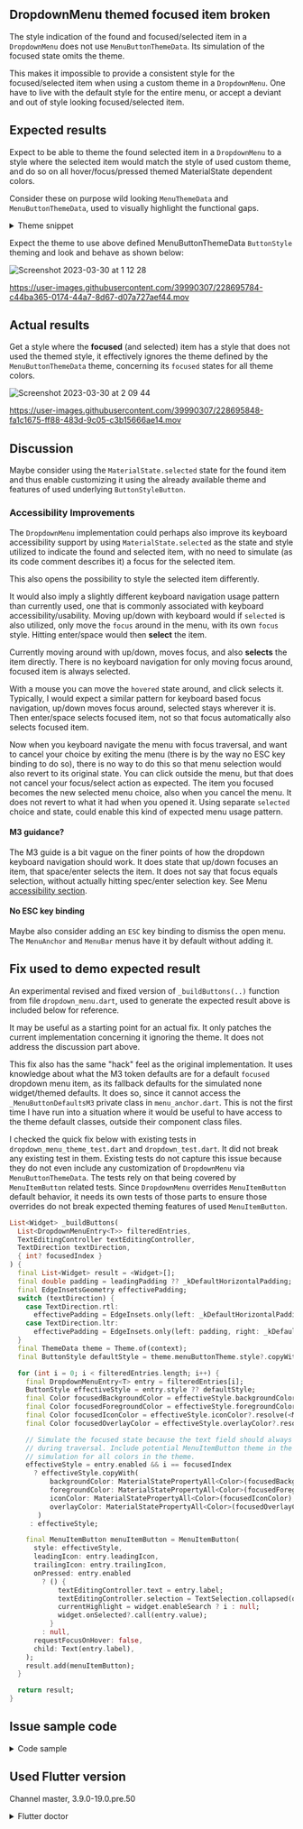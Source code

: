 ## DropdownMenu themed focused item broken

The style indication of the found and focused/selected item in a `DropdownMenu` does not use `MenuButtonThemeData`. Its simulation of the focused state omits the theme.

This makes it impossible to provide a consistent style for the focused/selected item when using a custom theme in a `DropdownMenu`. One have to live with the default style for the entire menu, or accept a deviant and out of style looking focused/selected item.

## Expected results

Expect to be able to theme the found selected item in a `DropdownMenu` to a style where the selected item would match the style of used custom theme, and do so on all hover/focus/pressed themed MaterialState dependent colors.

Consider these on purpose wild looking `MenuThemeData` and `MenuButtonThemeData`, used to visually highlight the functional gaps.

<details>
  <summary>Theme snippet</summary>

(For full code sample, see the **Issue sample code** further below).

```dart
  MenuThemeData(
    style: MenuStyle(
      backgroundColor: MaterialStatePropertyAll<Color?>(colorScheme.errorContainer),
      padding: const MaterialStatePropertyAll<EdgeInsetsGeometry?>(EdgeInsets.all(8)),
    ),
  ),
  MenuButtonThemeData(
    style: ButtonStyle(
      backgroundColor: MaterialStateProperty.resolveWith(
          (Set<MaterialState> states) {
        if (states.contains(MaterialState.pressed)) {
          return colorScheme.primary;
        }
        if (states.contains(MaterialState.hovered)) {
          return colorScheme.primary;
        }
        if (states.contains(MaterialState.focused)) {
          return colorScheme.primaryContainer;
        }
        return Colors.transparent;
      }),
      foregroundColor: MaterialStateProperty.resolveWith(
          (Set<MaterialState> states) {
        if (states.contains(MaterialState.disabled)) {
          return colorScheme.onSurface.withOpacity(0.38);
        }
        if (states.contains(MaterialState.pressed)) {
          return colorScheme.onPrimary;
        }
        if (states.contains(MaterialState.hovered)) {
          return colorScheme.onPrimary;
        }
        if (states.contains(MaterialState.focused)) {
          return colorScheme.onPrimaryContainer;
        }
        return colorScheme.onSurface;
      }),
      iconColor: MaterialStateProperty.resolveWith(
          (Set<MaterialState> states) {
        if (states.contains(MaterialState.disabled)) {
          return colorScheme.onSurface.withOpacity(0.38);
        }
        if (states.contains(MaterialState.pressed)) {
          return colorScheme.onPrimary;
        }
        if (states.contains(MaterialState.hovered)) {
          return colorScheme.onPrimary;
        }
        if (states.contains(MaterialState.focused)) {
          return colorScheme.onPrimaryContainer;
        }
        return colorScheme.onSurfaceVariant;
      }),
      overlayColor: MaterialStateProperty.resolveWith(
          (Set<MaterialState> states) {
        if (states.contains(MaterialState.pressed)) {
          return colorScheme.onPrimary.withOpacity(0.12);
        }
        if (states.contains(MaterialState.hovered)) {
          return colorScheme.onPrimary.withOpacity(0.08);
        }
        if (states.contains(MaterialState.focused)) {
          return colorScheme.onPrimaryContainer.withOpacity(0.12);
        }
        return Colors.transparent;
      }),
      shape: ButtonStyleButton.allOrNull<OutlinedBorder>(
        const RoundedRectangleBorder(
          borderRadius: BorderRadius.all(
            Radius.circular(10),
          ),
        ),
      ),
    ),
  ),
```

</details>

Expect the theme to use above defined MenuButtonThemeData `ButtonStyle` theming and look and behave as shown below:

![Screenshot 2023-03-30 at 1 12 28](https://user-images.githubusercontent.com/39990307/228695749-89395f80-20c6-4d4a-ab48-81b23d2c5bec.png)


https://user-images.githubusercontent.com/39990307/228695784-c44ba365-0174-44a7-8d67-d07a727aef44.mov

## Actual results

Get a style where the **focused** (and selected) item has a style that does not used the themed style, it effectively ignores the theme defined by the `MenuButtonThemeData` theme, concerning its `focused` states for all theme colors.

![Screenshot 2023-03-30 at 2 09 44](https://user-images.githubusercontent.com/39990307/228695835-f474b528-bd89-435b-9c86-ca80095fa346.png)


https://user-images.githubusercontent.com/39990307/228695848-fa1c1675-ff88-483d-9c05-c3b15666ae14.mov

## Discussion

Maybe consider using the `MaterialState.selected` state for the found item and thus enable customizing it using the already available theme and features of used underlying `ButtonStyleButton`.

### Accessibility Improvements

The `DropdownMenu` implementation could perhaps also improve its keyboard accessibility support by using `MaterialState.selected` as the state and style utilized to indicate the found and selected item, with no need to simulate (as its code comment describes it) a focus for the selected item.

This also opens the possibility to style the selected item differently.

It would also imply a slightly different keyboard navigation usage pattern than currently used, one that is commonly associated with keyboard accessibility/usability. Moving up/down with keyboard would if `selected` is also utilized, only move the `focus` around in the menu, with its own `focus` style. Hitting enter/space would then **select** the item.

Currently moving around with up/down, moves focus, and also **selects** the item directly. There is no keyboard navigation for only moving focus around, focused item is always selected.

With a mouse you can move the `hovered` state around, and click selects it. Typically, I would expect a similar pattern for keyboard based focus navigation, up/down moves focus around, selected stays wherever it is. Then enter/space selects focused item, not so that focus automatically also selects focused item.

Now when you keyboard navigate the menu with focus traversal, and want to cancel your choice by exiting the menu (there is by the way no ESC key binding to do so), there is no way to do this so that menu selection would also revert to its original state. You can click outside the menu, but that does not cancel your focus/select action as expected. The item you focused becomes the new selected menu choice, also when you cancel the menu. It does not revert to what it had when you opened it. Using separate `selected` choice and state, could enable this kind of expected menu usage pattern.

#### M3 guidance?

The M3 guide is a bit vague on the finer points of how the dropdown keyboard navigation should work. It does state that up/down focuses an item, that space/enter selects the item. It does not say that focus equals selection, without actually hitting spec/enter selection key. See Menu [accessibility section](https://m3.material.io/components/menus/accessibility#0589f3a9-11ff-4129-bcaf-5cc666b890f5).

#### No ESC key binding

Maybe also consider adding an `ESC` key binding to dismiss the open menu. The `MenuAnchor` and `MenuBar` menus have it by default without adding it.

## Fix used to demo expected result

An experimental revised and fixed version of `_buildButtons(..)` function from file `dropdown_menu.dart`, used to generate the expected result above is included below for reference.

It may be useful as a starting point for an actual fix. It only patches the current implementation concerning it ignoring the theme. It does not address the discussion part above.

This fix also has the same "hack" feel as the original implementation. It uses knowledge about what the M3 token defaults are for a default `focused` dropdown menu item, as its fallback defaults for the simulated none widget/themed defaults. It does so, since it cannot access the `_MenuButtonDefaultsM3` private class in `menu_anchor.dart`. This is not the first time I have run into a situation where it would be useful to have access to the theme default classes, outside their component class files.

I checked the quick fix below with existing tests in `dropdown_menu_theme_test.dart` and `dropdown_test.dart`. It did not break any existing test in them. Existing tests do not capture this issue because they do not even include any customization of `DropdownMenu` via `MenuButtonThemeData`. The tests rely on that being covered by `MenuItemButton` related tests. Since `DropdownMenu` overrides `MenuItemButton` default behavior, it needs its own tests of those parts to ensure those overrides do not break expected theming features of used `MenuItemButton`.


```dart
List<Widget> _buildButtons(
  List<DropdownMenuEntry<T>> filteredEntries,
  TextEditingController textEditingController,
  TextDirection textDirection,
  { int? focusedIndex }
) {
  final List<Widget> result = <Widget>[];
  final double padding = leadingPadding ?? _kDefaultHorizontalPadding;
  final EdgeInsetsGeometry effectivePadding;
  switch (textDirection) {
    case TextDirection.rtl:
      effectivePadding = EdgeInsets.only(left: _kDefaultHorizontalPadding, right: padding);
    case TextDirection.ltr:
      effectivePadding = EdgeInsets.only(left: padding, right: _kDefaultHorizontalPadding);
  }
  final ThemeData theme = Theme.of(context);
  final ButtonStyle defaultStyle = theme.menuButtonTheme.style?.copyWith(padding: MaterialStatePropertyAll<EdgeInsetsGeometry>(effectivePadding)) ?? MenuItemButton.styleFrom(padding: effectivePadding);

  for (int i = 0; i < filteredEntries.length; i++) {
    final DropdownMenuEntry<T> entry = filteredEntries[i];
    ButtonStyle effectiveStyle = entry.style ?? defaultStyle;
    final Color focusedBackgroundColor = effectiveStyle.backgroundColor?.resolve(<MaterialState>{MaterialState.focused}) ?? theme.colorScheme.onSurface.withOpacity(0.12);
    final Color focusedForegroundColor = effectiveStyle.foregroundColor?.resolve(<MaterialState>{MaterialState.focused}) ?? theme.colorScheme.onSurface;
    final Color focusedIconColor = effectiveStyle.iconColor?.resolve(<MaterialState>{MaterialState.focused}) ?? theme.colorScheme.onSurfaceVariant;
    final Color focusedOverlayColor = effectiveStyle.overlayColor?.resolve(<MaterialState>{MaterialState.focused}) ?? theme.colorScheme.onSurface.withOpacity(0.12);

    // Simulate the focused state because the text field should always be focused
    // during traversal. Include potential MenuItemButton theme in the focus
    // simulation for all colors in the theme.
    effectiveStyle = entry.enabled && i == focusedIndex
      ? effectiveStyle.copyWith(
          backgroundColor: MaterialStatePropertyAll<Color>(focusedBackgroundColor),
          foregroundColor: MaterialStatePropertyAll<Color>(focusedForegroundColor),
          iconColor: MaterialStatePropertyAll<Color>(focusedIconColor),
          overlayColor: MaterialStatePropertyAll<Color>(focusedOverlayColor),
       )
     : effectiveStyle;

    final MenuItemButton menuItemButton = MenuItemButton(
      style: effectiveStyle,
      leadingIcon: entry.leadingIcon,
      trailingIcon: entry.trailingIcon,
      onPressed: entry.enabled
        ? () {
            textEditingController.text = entry.label;
            textEditingController.selection = TextSelection.collapsed(offset: textEditingController.text.length);
            currentHighlight = widget.enableSearch ? i : null;
            widget.onSelected?.call(entry.value);
          }
        : null,
      requestFocusOnHover: false,
      child: Text(entry.label),
    );
    result.add(menuItemButton);
  }

  return result;
}

```

## Issue sample code

<details>
<summary>Code sample</summary>


```dart
// MIT License
//
// Copyright (c) 2023 Mike Rydstrom
//
// Permission is hereby granted, free of charge, to any person obtaining a copy
// of this software and associated documentation files (the "Software"), to deal
// in the Software without restriction, including without limitation the rights
// to use, copy, modify, merge, publish, distribute, sublicense, and/or sell
// copies of the Software, and to permit persons to whom the Software is
// furnished to do so, subject to the following conditions:
//
// The above copyright notice and this permission notice shall be included in all
// copies or substantial portions of the Software.
//
// THE SOFTWARE IS PROVIDED "AS IS", WITHOUT WARRANTY OF ANY KIND, EXPRESS OR
// IMPLIED, INCLUDING BUT NOT LIMITED TO THE WARRANTIES OF MERCHANTABILITY,
// FITNESS FOR A PARTICULAR PURPOSE AND NONINFRINGEMENT. IN NO EVENT SHALL THE
// AUTHORS OR COPYRIGHT HOLDERS BE LIABLE FOR ANY CLAIM, DAMAGES OR OTHER
// LIABILITY, WHETHER IN AN ACTION OF CONTRACT, TORT OR OTHERWISE, ARISING FROM,
// OUT OF OR IN CONNECTION WITH THE SOFTWARE OR THE USE OR OTHER DEALINGS IN THE
// SOFTWARE.
import 'package:flutter/foundation.dart';
import 'package:flutter/material.dart';

// A seed color for the M3 ColorScheme.
const Color seedColor = Color(0xFF6750A4);
// Make M3 ColorSchemes from a seed color.
final ColorScheme schemeLight = ColorScheme.fromSeed(
  brightness: Brightness.light,
  seedColor: seedColor,
);
final ColorScheme schemeDark = ColorScheme.fromSeed(
  brightness: Brightness.dark,
  seedColor: seedColor,
);

// Example theme
ThemeData theme(ThemeMode mode, ThemeSettings settings) {
  final ColorScheme colorScheme =
  mode == ThemeMode.light ? schemeLight : schemeDark;
  return ThemeData(
    colorScheme: colorScheme,
    useMaterial3: settings.useMaterial3,
    visualDensity: VisualDensity.standard,
    menuTheme: settings.useCustomMenu
        ? MenuThemeData(
      style: MenuStyle(
        backgroundColor:
        MaterialStatePropertyAll<Color?>(colorScheme.errorContainer),
        padding: const MaterialStatePropertyAll<EdgeInsetsGeometry?>(
          EdgeInsets.all(8),
        ),
      ),
    )
        : null,
    menuButtonTheme: settings.useCustomMenu
        ? MenuButtonThemeData(
      style: ButtonStyle(
        backgroundColor: MaterialStateProperty.resolveWith(
                (Set<MaterialState> states) {
              if (states.contains(MaterialState.pressed)) {
                return colorScheme.primary;
              }
              if (states.contains(MaterialState.hovered)) {
                return colorScheme.primary;
              }
              if (states.contains(MaterialState.focused)) {
                return colorScheme.primaryContainer;
              }
              return Colors.transparent;
            }),
        foregroundColor: MaterialStateProperty.resolveWith(
                (Set<MaterialState> states) {
              if (states.contains(MaterialState.disabled)) {
                return colorScheme.onSurface.withOpacity(0.38);
              }
              if (states.contains(MaterialState.pressed)) {
                return colorScheme.onPrimary;
              }
              if (states.contains(MaterialState.hovered)) {
                return colorScheme.onPrimary;
              }
              if (states.contains(MaterialState.focused)) {
                return colorScheme.onPrimaryContainer;
              }
              return colorScheme.onSurface;
            }),
        iconColor: MaterialStateProperty.resolveWith(
                (Set<MaterialState> states) {
              if (states.contains(MaterialState.disabled)) {
                return colorScheme.onSurface.withOpacity(0.38);
              }
              if (states.contains(MaterialState.pressed)) {
                return colorScheme.onPrimary;
              }
              if (states.contains(MaterialState.hovered)) {
                return colorScheme.onPrimary;
              }
              if (states.contains(MaterialState.focused)) {
                return colorScheme.onPrimaryContainer;
              }
              return colorScheme.onSurfaceVariant;
            }),
        overlayColor: MaterialStateProperty.resolveWith(
                (Set<MaterialState> states) {
              if (states.contains(MaterialState.pressed)) {
                return colorScheme.onPrimary.withOpacity(0.12);
              }
              if (states.contains(MaterialState.hovered)) {
                return colorScheme.onPrimary.withOpacity(0.08);
              }
              if (states.contains(MaterialState.focused)) {
                return colorScheme.onPrimaryContainer.withOpacity(0.12);
              }
              return Colors.transparent;
            }),
        shape: ButtonStyleButton.allOrNull<OutlinedBorder>(
          const RoundedRectangleBorder(
            borderRadius: BorderRadius.all(
              Radius.circular(10),
            ),
          ),
        ),
      ),
    )
        : null,
  );
}

void main() {
  runApp(const IssueDemoApp());
}

class IssueDemoApp extends StatefulWidget {
  const IssueDemoApp({super.key});

  @override
  State<IssueDemoApp> createState() => _IssueDemoAppState();
}

class _IssueDemoAppState extends State<IssueDemoApp> {
  ThemeMode themeMode = ThemeMode.light;
  bool longLabel = false;
  TextDirection textDirection = TextDirection.ltr;
  ThemeSettings settings = const ThemeSettings(
    useMaterial3: true,
    useCustomMenu: true,
  );

  @override
  Widget build(BuildContext context) {
    return MaterialApp(
      debugShowCheckedModeBanner: false,
      themeMode: themeMode,
      theme: theme(ThemeMode.light, settings),
      darkTheme: theme(ThemeMode.dark, settings),
      home: Directionality(
        textDirection: textDirection,
        child: Scaffold(
          appBar: AppBar(
            title: const Text('DropdownMenu Issue'),
            actions: [
              IconButton(
                icon: settings.useMaterial3
                    ? const Icon(Icons.filter_3)
                    : const Icon(Icons.filter_2),
                onPressed: () {
                  setState(() {
                    settings =
                        settings.copyWith(useMaterial3: !settings.useMaterial3);
                  });
                },
                tooltip: "Switch to Material ${settings.useMaterial3 ? 2 : 3}",
              ),
              IconButton(
                icon: themeMode == ThemeMode.dark
                    ? const Icon(Icons.wb_sunny_outlined)
                    : const Icon(Icons.wb_sunny),
                onPressed: () {
                  setState(() {
                    if (themeMode == ThemeMode.light) {
                      themeMode = ThemeMode.dark;
                    } else {
                      themeMode = ThemeMode.light;
                    }
                  });
                },
                tooltip: "Toggle brightness",
              ),
            ],
          ),
          body: HomePage(
            settings: settings,
            onSettings: (ThemeSettings value) {
              setState(() {
                settings = value;
              });
            },
            longLabel: longLabel,
            onLongLabel: (bool value) {
              setState(() {
                longLabel = value;
              });
            },
            textDirection: textDirection,
            onTextDirection: (TextDirection value) {
              setState(() {
                textDirection = value;
              });
            },
          ),
        ),
      ),
    );
  }
}

class HomePage extends StatelessWidget {
  const HomePage({
    super.key,
    required this.settings,
    required this.onSettings,
    required this.longLabel,
    required this.onLongLabel,
    required this.textDirection,
    required this.onTextDirection,
  });
  final ThemeSettings settings;
  final ValueChanged<ThemeSettings> onSettings;
  final bool longLabel;
  final ValueChanged<bool> onLongLabel;
  final TextDirection textDirection;
  final ValueChanged<TextDirection> onTextDirection;

  @override
  Widget build(BuildContext context) {
    return ListView(
      padding: const EdgeInsets.symmetric(horizontal: 16),
      children: [
        SwitchListTile(
          title: const Text('Text directionality'),
          subtitle: const Text('OFF=LTR  ON=RTL'),
          value: textDirection == TextDirection.rtl,
          onChanged: (bool value) {
            value
                ? onTextDirection(TextDirection.rtl)
                : onTextDirection(TextDirection.ltr);
          },
        ),
        const SizedBox(height: 8),
        const Text('DropdownMenu focused item style broken\n\n'
            'The style indication of the found and selected item in a '
            'DropdownMenu does not use MenuButtonThemeData. Its simulation of '
            'the focused state omits the theme.'),
        SwitchListTile(
          title: const Text('Enable custom menu theme'),
          value: settings.useCustomMenu,
          onChanged: (bool value) {
            onSettings(settings.copyWith(useCustomMenu: value));
          },
        ),
        const Padding(
          padding: EdgeInsets.all(12.0),
          child: DropDownMenuShowcase(),
        ),
        const SizedBox(height: 16),
        const ShowColorSchemeColors(),
      ],
    );
  }
}

class DropDownMenuShowcase extends StatefulWidget {
  const DropDownMenuShowcase({super.key});

  @override
  State<DropDownMenuShowcase> createState() => _DropDownMenuShowcaseState();
}

class _DropDownMenuShowcaseState extends State<DropDownMenuShowcase> {
  String selectedItem = '';
  @override
  Widget build(BuildContext context) {
    return Column(
      crossAxisAlignment: CrossAxisAlignment.start,
      children: <Widget>[
        DropdownMenu<String>(
          initialSelection: selectedItem,
          onSelected: (String? value) {
            setState(() {
              selectedItem = value ?? 'one';
            });
          },
          dropdownMenuEntries: const <DropdownMenuEntry<String>>[
            DropdownMenuEntry<String>(
              label: 'Alarm settings',
              leadingIcon: Icon(Icons.alarm),
              value: 'one',
            ),
            DropdownMenuEntry<String>(
              label: 'Cabin overview',
              leadingIcon: Icon(Icons.cabin),
              value: 'three',
            ),
            DropdownMenuEntry<String>(
              label: 'Surveillance view',
              leadingIcon: Icon(Icons.camera_outdoor_rounded),
              value: 'four',
            ),
            DropdownMenuEntry<String>(
              label: 'Water alert',
              leadingIcon: Icon(Icons.water_damage),
              value: 'five',
            ),
            DropdownMenuEntry<String>(
              label: 'Disabled settings',
              leadingIcon: Icon(Icons.settings),
              value: 'two',
              enabled: false,
            ),
          ],
        ),
      ],
    );
  }
}

/// A Theme Settings class to bundle properties we want to modify on our
/// theme interactively.
@immutable
class ThemeSettings with Diagnosticable {
  final bool useMaterial3;
  final bool useCustomMenu;

  const ThemeSettings({
    required this.useMaterial3,
    required this.useCustomMenu,
  });

  /// Flutter debug properties override, includes toString.
  @override
  void debugFillProperties(DiagnosticPropertiesBuilder properties) {
    super.debugFillProperties(properties);
    properties.add(DiagnosticsProperty<bool>('useMaterial3', useMaterial3));
    properties.add(DiagnosticsProperty<bool>('useCustomMenu', useCustomMenu));
  }

  /// Copy the object with one or more provided properties changed.
  ThemeSettings copyWith({
    bool? useMaterial3,
    bool? useCustomMenu,
  }) {
    return ThemeSettings(
      useMaterial3: useMaterial3 ?? this.useMaterial3,
      useCustomMenu: useCustomMenu ?? this.useCustomMenu,
    );
  }

  /// Override the equality operator.
  @override
  bool operator ==(Object other) {
    if (identical(this, other)) return true;
    if (other.runtimeType != runtimeType) return false;
    return other is ThemeSettings &&
        other.useMaterial3 == useMaterial3 &&
        other.useCustomMenu == useCustomMenu;
  }

  /// Override for hashcode, dart.ui Jenkins based.
  @override
  int get hashCode => Object.hashAll(<Object?>[
    useMaterial3.hashCode,
    useCustomMenu.hashCode,
  ]);
}

/// Draw a number of boxes showing the colors of key theme color properties
/// in the ColorScheme of the inherited ThemeData and its color properties.
class ShowColorSchemeColors extends StatelessWidget {
  const ShowColorSchemeColors({super.key, this.onBackgroundColor});

  /// The color of the background the color widget are being drawn on.
  ///
  /// Some of the theme colors may have semi transparent fill color. To compute
  /// a legible text color for the sum when it shown on a background color, we
  /// need to alpha merge it with background and we need the exact background
  /// color it is drawn on for that. If not passed in from parent, it is
  /// assumed to be drawn on card color, which usually is close enough.
  final Color? onBackgroundColor;

  // Return true if the color is light, meaning it needs dark text for contrast.
  static bool _isLight(final Color color) =>
      ThemeData.estimateBrightnessForColor(color) == Brightness.light;

  // On color used when a theme color property does not have a theme onColor.
  static Color _onColor(final Color color, final Color bg) =>
      _isLight(Color.alphaBlend(color, bg)) ? Colors.black : Colors.white;

  @override
  Widget build(BuildContext context) {
    final ThemeData theme = Theme.of(context);
    final ColorScheme colorScheme = theme.colorScheme;
    final bool useMaterial3 = theme.useMaterial3;
    const double spacing = 4;

    // Grab the card border from the theme card shape
    ShapeBorder? border = theme.cardTheme.shape;
    // If we had one, copy in a border side to it.
    if (border is RoundedRectangleBorder) {
      border = border.copyWith(
        side: BorderSide(
          color: colorScheme.outlineVariant,
          width: 1,
        ),
      );
      // If
    } else {
      // If border was null, make one matching Card default, but with border
      // side, if it was not null, we leave it as it was.
      border ??= RoundedRectangleBorder(
        borderRadius: BorderRadius.all(Radius.circular(useMaterial3 ? 12 : 4)),
        side: BorderSide(
          color: colorScheme.outlineVariant,
          width: 1,
        ),
      );
    }

    // Get effective background color.
    final Color background =
        onBackgroundColor ?? theme.cardTheme.color ?? theme.cardColor;

    // Wrap this widget branch in a custom theme where card has a border outline
    // if it did not have one, but retains its ambient themed border radius.
    return Theme(
      data: Theme.of(context).copyWith(
        cardTheme: CardTheme.of(context).copyWith(
          elevation: 0,
          surfaceTintColor: Colors.transparent,
          shape: border,
        ),
      ),
      child: Column(
        crossAxisAlignment: CrossAxisAlignment.start,
        children: <Widget>[
          Padding(
            padding: const EdgeInsets.symmetric(vertical: 8),
            child: Text(
              'ColorScheme Colors',
              style: theme.textTheme.titleMedium,
            ),
          ),
          Wrap(
            alignment: WrapAlignment.start,
            crossAxisAlignment: WrapCrossAlignment.center,
            spacing: spacing,
            runSpacing: spacing,
            children: <Widget>[
              ColorCard(
                label: 'Primary',
                color: colorScheme.primary,
                textColor: colorScheme.onPrimary,
              ),
              ColorCard(
                label: 'on\nPrimary',
                color: colorScheme.onPrimary,
                textColor: colorScheme.primary,
              ),
              ColorCard(
                label: 'Primary\nContainer',
                color: colorScheme.primaryContainer,
                textColor: colorScheme.onPrimaryContainer,
              ),
              ColorCard(
                label: 'onPrimary\nContainer',
                color: colorScheme.onPrimaryContainer,
                textColor: colorScheme.primaryContainer,
              ),
              ColorCard(
                label: 'Secondary',
                color: colorScheme.secondary,
                textColor: colorScheme.onSecondary,
              ),
              ColorCard(
                label: 'on\nSecondary',
                color: colorScheme.onSecondary,
                textColor: colorScheme.secondary,
              ),
              ColorCard(
                label: 'Secondary\nContainer',
                color: colorScheme.secondaryContainer,
                textColor: colorScheme.onSecondaryContainer,
              ),
              ColorCard(
                label: 'on\nSecondary\nContainer',
                color: colorScheme.onSecondaryContainer,
                textColor: colorScheme.secondaryContainer,
              ),
              ColorCard(
                label: 'Tertiary',
                color: colorScheme.tertiary,
                textColor: colorScheme.onTertiary,
              ),
              ColorCard(
                label: 'on\nTertiary',
                color: colorScheme.onTertiary,
                textColor: colorScheme.tertiary,
              ),
              ColorCard(
                label: 'Tertiary\nContainer',
                color: colorScheme.tertiaryContainer,
                textColor: colorScheme.onTertiaryContainer,
              ),
              ColorCard(
                label: 'on\nTertiary\nContainer',
                color: colorScheme.onTertiaryContainer,
                textColor: colorScheme.tertiaryContainer,
              ),
              ColorCard(
                label: 'Error',
                color: colorScheme.error,
                textColor: colorScheme.onError,
              ),
              ColorCard(
                label: 'on\nError',
                color: colorScheme.onError,
                textColor: colorScheme.error,
              ),
              ColorCard(
                label: 'Error\nContainer',
                color: colorScheme.errorContainer,
                textColor: colorScheme.onErrorContainer,
              ),
              ColorCard(
                label: 'onError\nContainer',
                color: colorScheme.onErrorContainer,
                textColor: colorScheme.errorContainer,
              ),
              ColorCard(
                label: 'Background',
                color: colorScheme.background,
                textColor: colorScheme.onBackground,
              ),
              ColorCard(
                label: 'on\nBackground',
                color: colorScheme.onBackground,
                textColor: colorScheme.background,
              ),
              ColorCard(
                label: 'Surface',
                color: colorScheme.surface,
                textColor: colorScheme.onSurface,
              ),
              ColorCard(
                label: 'on\nSurface',
                color: colorScheme.onSurface,
                textColor: colorScheme.surface,
              ),
              ColorCard(
                label: 'Surface\nVariant',
                color: colorScheme.surfaceVariant,
                textColor: colorScheme.onSurfaceVariant,
              ),
              ColorCard(
                label: 'onSurface\nVariant',
                color: colorScheme.onSurfaceVariant,
                textColor: colorScheme.surfaceVariant,
              ),
              ColorCard(
                label: 'Outline',
                color: colorScheme.outline,
                textColor: colorScheme.background,
              ),
              ColorCard(
                label: 'Outline\nVariant',
                color: colorScheme.outlineVariant,
                textColor: colorScheme.onBackground,
              ),
              ColorCard(
                label: 'Shadow',
                color: colorScheme.shadow,
                textColor: _onColor(colorScheme.shadow, background),
              ),
              ColorCard(
                label: 'Scrim',
                color: colorScheme.scrim,
                textColor: _onColor(colorScheme.scrim, background),
              ),
              ColorCard(
                label: 'Inverse\nSurface',
                color: colorScheme.inverseSurface,
                textColor: colorScheme.onInverseSurface,
              ),
              ColorCard(
                label: 'onInverse\nSurface',
                color: colorScheme.onInverseSurface,
                textColor: colorScheme.inverseSurface,
              ),
              ColorCard(
                label: 'Inverse\nPrimary',
                color: colorScheme.inversePrimary,
                textColor: colorScheme.inverseSurface,
              ),
              ColorCard(
                label: 'Surface\nTint',
                color: colorScheme.surfaceTint,
                textColor: colorScheme.onPrimary,
              ),
            ],
          ),
        ],
      ),
    );
  }
}

/// A [SizedBox] with a [Card] and string text in it. Used in this demo to
/// display theme color boxes.
///
/// Can specify label text color and background color.
class ColorCard extends StatelessWidget {
  const ColorCard({
    super.key,
    required this.label,
    required this.color,
    required this.textColor,
    this.size,
  });

  final String label;
  final Color color;
  final Color textColor;
  final Size? size;

  @override
  Widget build(BuildContext context) {
    const double fontSize = 11;
    const Size effectiveSize = Size(86, 58);

    return SizedBox(
      width: effectiveSize.width,
      height: effectiveSize.height,
      child: Card(
        margin: EdgeInsets.zero,
        clipBehavior: Clip.antiAlias,
        color: color,
        child: Center(
          child: Text(
            label,
            style: TextStyle(color: textColor, fontSize: fontSize),
            textAlign: TextAlign.center,
          ),
        ),
      ),
    );
  }
}

```

</details>

## Used Flutter version

Channel master, 3.9.0-19.0.pre.50

<details>
  <summary>Flutter doctor</summary>

```

flutter doctor -v          
[✓] Flutter (Channel master, 3.9.0-19.0.pre.50, on macOS 13.2.1 22D68 darwin-arm64, locale en-US)
    • Flutter version 3.9.0-19.0.pre.50 on channel master at /Users/rydmike/fvm/versions/master
    • Upstream repository https://github.com/flutter/flutter.git
    • Framework revision 4e1ad59f75 (61 minutes ago), 2023-03-30 01:06:46 +0200
    • Engine revision 45467e2a8b
    • Dart version 3.0.0 (build 3.0.0-378.0.dev)
    • DevTools version 2.22.2
    • If those were intentional, you can disregard the above warnings; however it is recommended to use "git" directly
      to perform update checks and upgrades.

[✓] Android toolchain - develop for Android devices (Android SDK version 33.0.0)
    • Android SDK at /Users/rydmike/Library/Android/sdk
    • Platform android-33, build-tools 33.0.0
    • Java binary at: /Applications/Android Studio.app/Contents/jbr/Contents/Home/bin/java
    • Java version OpenJDK Runtime Environment (build 11.0.15+0-b2043.56-8887301)
    • All Android licenses accepted.

[✓] Xcode - develop for iOS and macOS (Xcode 14.2)
    • Xcode at /Applications/Xcode.app/Contents/Developer
    • Build 14C18
    • CocoaPods version 1.11.3

[✓] Chrome - develop for the web
    • Chrome at /Applications/Google Chrome.app/Contents/MacOS/Google Chrome

[✓] Android Studio (version 2022.1)
    • Android Studio at /Applications/Android Studio.app/Contents
    • Flutter plugin can be installed from:
      🔨 https://plugins.jetbrains.com/plugin/9212-flutter
    • Dart plugin can be installed from:
      🔨 https://plugins.jetbrains.com/plugin/6351-dart
    • Java version OpenJDK Runtime Environment (build 11.0.15+0-b2043.56-8887301)

[✓] IntelliJ IDEA Community Edition (version 2022.3.3)
    • IntelliJ at /Applications/IntelliJ IDEA CE.app
    • Flutter plugin version 72.1.4
    • Dart plugin version 223.8888

[✓] VS Code (version 1.76.2)
    • VS Code at /Applications/Visual Studio Code.app/Contents
    • Flutter extension version 3.60.0

[✓] Connected device (2 available)
    • macOS (desktop) • macos  • darwin-arm64   • macOS 13.2.1 22D68 darwin-arm64
    • Chrome (web)    • chrome • web-javascript • Google Chrome 111.0.5563.146

[✓] Network resources
    • All expected network resources are available.


```

</details>
